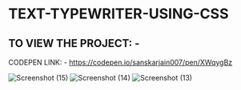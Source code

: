 # TEXT-TYPEWRITER-USING-CSS

## TO VIEW THE PROJECT: -
CODEPEN LINK: - https://codepen.io/sanskarjain007/pen/XWqygBz

![Screenshot (15)](https://user-images.githubusercontent.com/78869626/195046612-01b03b0f-fdd0-4f21-9866-58016f792a52.png)
![Screenshot (14)](https://user-images.githubusercontent.com/78869626/195046620-46bb79a8-ede1-4002-a79b-a418568c07a5.png)
![Screenshot (13)](https://user-images.githubusercontent.com/78869626/195046649-c24ef561-6553-4d9b-aaf2-5401d82e9a3c.png)
